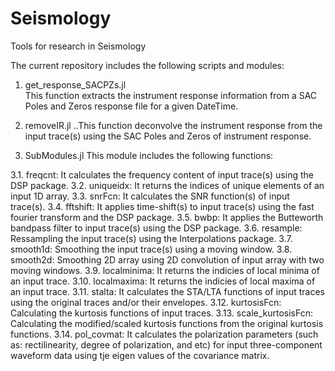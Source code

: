 # Seismology
Tools for research in Seismology

The current repository includes the following scripts and modules:

1. get_response_SACPZs.jl\
This function extracts the instrument response information from a SAC Poles and Zeros response file for a given DateTime.

2. removeIR.jl
..This function deconvolve the instrument response from the input trace(s) using the SAC Poles and Zeros of instrument response.

3. SubModules.jl
This module includes the following functions:

3.1. freqcnt:
It calculates the frequency content of input trace(s) using the DSP package.
3.2. uniqueidx:
  It returns the indices of unique elements of an input 1D array.
3.3. snrFcn:
  It calculates the SNR function(s) of input trace(s).
3.4. fftshift:
  It applies time-shift(s) to input trace(s) using the fast fourier transform and the DSP package.
3.5. bwbp:
  It applies the Butteworth bandpass filter to input trace(s) using the DSP package.
3.6. resample:
  Ressampling the input trace(s) using the Interpolations package.
3.7. smooth1d:
  Smoothing the input trace(s) using a moving window.
3.8. smooth2d:
  Smoothing 2D array using 2D convolution of input array with two moving windows.
3.9. localminima:
  It returns the indicies of local minima of an input trace.
3.10. localmaxima:
  It returns the indicies of local maxima of an input trace.
3.11. stalta:
  It calculates the STA/LTA functions of input traces using the original traces and/or their envelopes.
3.12. kurtosisFcn:
  Calculating the kurtosis functions of input traces.
3.13. scale_kurtosisFcn:
  Calculating the modified/scaled kurtosis functions from the original kurtosis functions.
3.14. pol_covmat:
  It calculates the polarization parameters (such as: rectilinearity, degree of polarization, and etc) for input three-component waveform data using tje eigen values of the covariance matrix.
  


